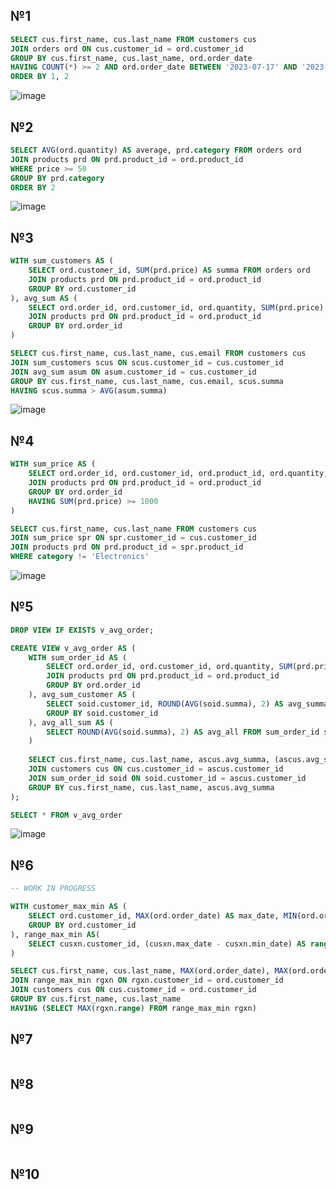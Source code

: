 ## №1
```sql
SELECT cus.first_name, cus.last_name FROM customers cus
JOIN orders ord ON cus.customer_id = ord.customer_id
GROUP BY cus.first_name, cus.last_name, ord.order_date
HAVING COUNT(*) >= 2 AND ord.order_date BETWEEN '2023-07-17' AND '2023-10-17'
ORDER BY 1, 2
```
![image](https://github.com/IAmIngibitor/DB-practice-in-college/assets/109351663/d410e183-854b-4357-bd63-3d1bb1a98c0d)  
  
## №2
```sql
SELECT AVG(ord.quantity) AS average, prd.category FROM orders ord
JOIN products prd ON prd.product_id = ord.product_id
WHERE price >= 50
GROUP BY prd.category
ORDER BY 2
```
![image](https://github.com/IAmIngibitor/DB-practice-in-college/assets/109351663/64276bf2-a4a2-442a-9db3-6883a2fb95f9)  
  
## №3
```sql
WITH sum_customers AS (
	SELECT ord.customer_id, SUM(prd.price) AS summa FROM orders ord
	JOIN products prd ON prd.product_id = ord.product_id
	GROUP BY ord.customer_id
), avg_sum AS (
	SELECT ord.order_id, ord.customer_id, ord.quantity, SUM(prd.price) AS summa FROM orders ord
	JOIN products prd ON prd.product_id = ord.product_id
	GROUP BY ord.order_id
)

SELECT cus.first_name, cus.last_name, cus.email FROM customers cus
JOIN sum_customers scus ON scus.customer_id = cus.customer_id
JOIN avg_sum asum ON asum.customer_id = cus.customer_id
GROUP BY cus.first_name, cus.last_name, cus.email, scus.summa
HAVING scus.summa > AVG(asum.summa)
```
![image](https://github.com/IAmIngibitor/DB-practice-in-college/assets/109351663/80c151b7-97bc-425b-a628-ae841e1787f0)  
  
## №4
```sql
WITH sum_price AS (
	SELECT ord.order_id, ord.customer_id, ord.product_id, ord.quantity, SUM(prd.price) AS summa FROM orders ord
	JOIN products prd ON prd.product_id = ord.product_id
	GROUP BY ord.order_id
	HAVING SUM(prd.price) >= 1000
)

SELECT cus.first_name, cus.last_name FROM customers cus
JOIN sum_price spr ON spr.customer_id = cus.customer_id
JOIN products prd ON prd.product_id = spr.product_id
WHERE category != 'Electronics'
```
![image](https://github.com/IAmIngibitor/DB-practice-in-college/assets/109351663/4f9dbb11-867e-430e-a57b-00624a1bedaf)  
  
## №5
```sql
DROP VIEW IF EXISTS v_avg_order;

CREATE VIEW v_avg_order AS (
	WITH sum_order_id AS (
		SELECT ord.order_id, ord.customer_id, ord.quantity, SUM(prd.price) AS summa FROM orders ord
		JOIN products prd ON prd.product_id = ord.product_id
		GROUP BY ord.order_id
	), avg_sum_customer AS (
		SELECT soid.customer_id, ROUND(AVG(soid.summa), 2) AS avg_summa FROM sum_order_id soid
		GROUP BY soid.customer_id
	), avg_all_sum AS (
		SELECT ROUND(AVG(soid.summa), 2) AS avg_all FROM sum_order_id soid
	)
	
	SELECT cus.first_name, cus.last_name, ascus.avg_summa, (ascus.avg_summa - (SELECT avg_all FROM avg_all_sum)) AS difference FROM avg_sum_customer ascus
	JOIN customers cus ON cus.customer_id = ascus.customer_id
	JOIN sum_order_id soid ON soid.customer_id = ascus.customer_id
	GROUP BY cus.first_name, cus.last_name, ascus.avg_summa
);

SELECT * FROM v_avg_order
```
![image](https://github.com/IAmIngibitor/DB-practice-in-college/assets/109351663/cba807c1-1fa8-4cbe-b33a-6d6c0b629d26)  
  
## №6
```sql
-- WORK IN PROGRESS

WITH customer_max_min AS (
	SELECT ord.customer_id, MAX(ord.order_date) AS max_date, MIN(ord.order_date) AS min_date FROM orders ord
	GROUP BY ord.customer_id
), range_max_min AS(
	SELECT cusxn.customer_id, (cusxn.max_date - cusxn.min_date) AS range FROM customer_max_min cusxn
)

SELECT cus.first_name, cus.last_name, MAX(ord.order_date), MAX(ord.order_date), MAX(rgxn.range) FROM orders ord
JOIN range_max_min rgxn ON rgxn.customer_id = ord.customer_id
JOIN customers cus ON cus.customer_id = ord.customer_id
GROUP BY cus.first_name, cus.last_name
HAVING (SELECT MAX(rgxn.range) FROM range_max_min rgxn)
```

## №7
```sql

```

## №8
```sql

```

## №9
```sql

```

## №10
```sql

```
